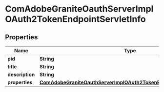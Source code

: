 
# ComAdobeGraniteOauthServerImplOAuth2TokenEndpointServletInfo

## Properties
Name | Type | Description | Notes
------------ | ------------- | ------------- | -------------
**pid** | **String** |  |  [optional]
**title** | **String** |  |  [optional]
**description** | **String** |  |  [optional]
**properties** | [**ComAdobeGraniteOauthServerImplOAuth2TokenEndpointServletProperties**](ComAdobeGraniteOauthServerImplOAuth2TokenEndpointServletProperties.md) |  |  [optional]




